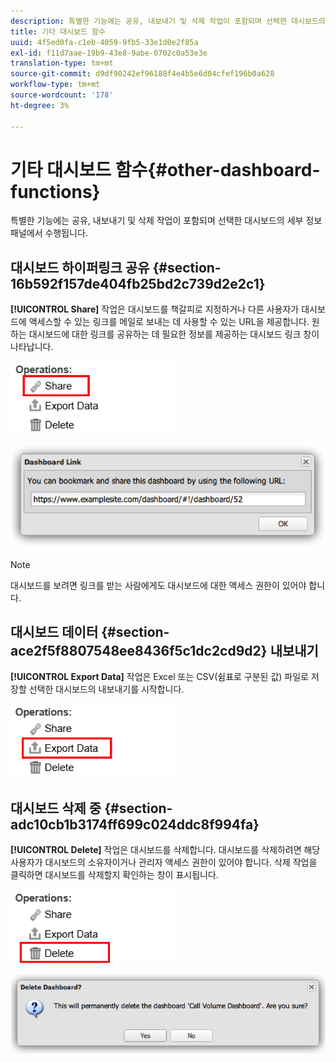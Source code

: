 ```yaml
---
description: 특별한 기능에는 공유, 내보내기 및 삭제 작업이 포함되며 선택한 대시보드의 세부 정보 패널에서 수행됩니다.
title: 기타 대시보드 함수
uuid: 4f5ed0fa-c1eb-4059-9fb5-33e1d0e2f85a
exl-id: f11d7aae-19b9-43e8-9abe-0702c0a53e3e
translation-type: tm+mt
source-git-commit: d9df90242ef96188f4e4b5e6d04cfef196b0a628
workflow-type: tm+mt
source-wordcount: '178'
ht-degree: 3%

---
```


# 기타 대시보드 함수{#other-dashboard-functions}

특별한 기능에는 공유, 내보내기 및 삭제 작업이 포함되며 선택한 대시보드의 세부 정보 패널에서 수행됩니다.

## 대시보드 하이퍼링크 공유 {#section-16b592f157de404fb25bd2c739d2e2c1}

**[!UICONTROL Share]** 작업은 대시보드를 책갈피로 지정하거나 다른 사용자가 대시보드에 액세스할 수 있는 링크를 메일로 보내는 데 사용할 수 있는 URL을 제공합니다. 원하는 대시보드에 대한 링크를 공유하는 데 필요한 정보를 제공하는 대시보드 링크 창이 나타납니다.

![](assets/share.png)

![](assets/dashboard_link.png)

>[!NOTE]
>
>대시보드를 보려면 링크를 받는 사람에게도 대시보드에 대한 액세스 권한이 있어야 합니다.

## 대시보드 데이터 {#section-ace2f5f8807548ee8436f5c1dc2cd9d2} 내보내기

**[!UICONTROL Export Data]** 작업은 Excel 또는 CSV(쉼표로 구분된 값) 파일로 저장할 선택한 대시보드의 내보내기를 시작합니다.

![](assets/export_data.png)

## 대시보드 삭제 중 {#section-adc10cb1b3174ff699c024ddc8f994fa}

**[!UICONTROL Delete]** 작업은 대시보드를 삭제합니다. 대시보드를 삭제하려면 해당 사용자가 대시보드의 소유자이거나 관리자 액세스 권한이 있어야 합니다. 삭제 작업을 클릭하면 대시보드를 삭제할지 확인하는 창이 표시됩니다.

![](assets/delete.png)

![](assets/delete2.png)

